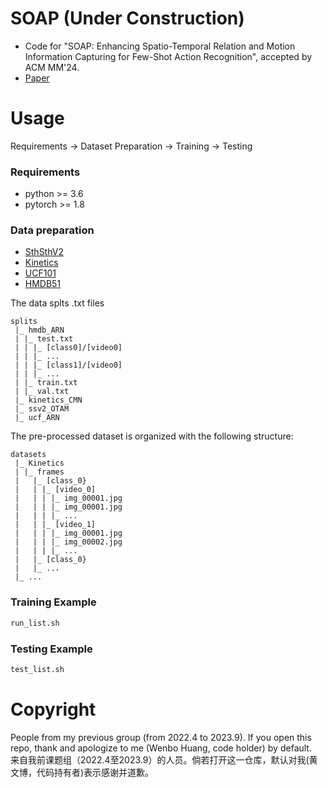 # SOAP (Under Construction)
- Code for "SOAP: Enhancing Spatio-Temporal Relation and Motion Information Capturing for Few-Shot Action Recognition", accepted by ACM MM'24.
- [Paper](https://wenbohuang1002.github.io/papers/MM-2024-1.pdf)

# Usage
Requirements -> Dataset Preparation -> Training -> Testing

### Requirements
- python >= 3.6
- pytorch >= 1.8

### Data preparation
- [SthSthV2](https://20bn.com/datasets/something-something#download)
- [Kinetics](https://github.com/cvdfoundation/kinetics-dataset)
- [UCF101](https://www.crcv.ucf.edu/data/UCF101.php)
- [HMDB51](https://serre-lab.clps.brown.edu/resource/hmdb-a-large-human-motion-database/#Downloads)
 
 The data splts .txt files 

  ```
  splits
   |_ hmdb_ARN
   | |_ test.txt
   | | |_ [class0]/[video0]
   | | |_ ...
   | | |_ [class1]/[video0]
   | | |_ ...
   | |_ train.txt
   | |_ val.txt
   |_ kinetics_CMN
   |_ ssv2_OTAM
   |_ ucf_ARN
  ```

The pre-processed dataset is organized with the following structure:

  ```
  datasets
   |_ Kinetics
   | |_ frames
   |   |_ [class_0}
   |   | |_ [video_0]
   |   | | |_ img_00001.jpg
   |   | | |_ img_00001.jpg
   |   | | |_ ...
   |   | |_ [video_1]
   |   | | |_ img_00001.jpg
   |   | | |_ img_00002.jpg
   |   | | |_ ...
   |   |_ [class_0}
   |   |_ ...
   |_ ...
  ```
### Training Example
```bash
run_list.sh
```
### Testing Example
```bash
test_list.sh
```
# Copyright
People from my previous group (from 2022.4 to 2023.9). If you open this repo, thank and apologize to me (Wenbo Huang, code holder) by default. <br>
来自我前课题组（2022.4至2023.9）的人员。倘若打开这一仓库，默认对我(黄文博，代码持有者)表示感谢并道歉。
